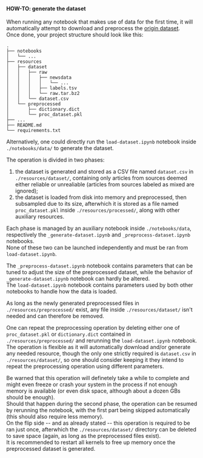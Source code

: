 #### HOW-TO: generate the dataset

When running any notebook that makes use of data for the first time, it will automatically attempt to download and preprocess the [origin dataset](https://doi.org/10.7910/DVN/CHMUYZ). \
Once done, your project structure should look like this:

```
.
├── notebooks
│   └── ...
├── resources
│   ├── dataset
│   │   ├── raw
│   │   │   ├── newsdata
│   │   │   │   └── ...
│   │   │   ├── labels.tsv
│   │   │   └── raw.tar.bz2
│   │   └── dataset.csv    
│   └── preprocessed
│       ├── dictionary.dict
│       └── proc_dataset.pkl
├── ...
├── README.md
└── requirements.txt
```

Alternatively, one could directly run the `load-dataset.ipynb` notebook inside `./notebooks/data/` to generate the dataset.

The operation is divided in two phases:
1. the dataset is generated and stored as a CSV file named `dataset.csv` in `./resources/dataset/`, containing only articles from sources deemed either reliable or unrealiable (articles from sources labeled as mixed are ignored);
2. the dataset is loaded from disk into memory and preprocessed, then subsampled due to its size, afterwhich it is stored as a file named `proc_dataset.pkl` inside `./resources/processed/`, along with other auxiliary resources.

Each phase is managed by an auxiliary notebook inside `./notebooks/data`, respectively the `_generate-dataset.ipynb` and `_preprocess-dataset.ipynb` notebooks. \
None of these two can be launched independently and must be ran from `load-dataset.ipynb`.

The `_preprocess-dataset.ipynb` notebook contains parameters that can be tuned to adjust the size of the preprocessed dataset, while the behavior of `_generate-dataset.ipynb` notebook can hardly be altered. \
The `load-dataset.ipynb` notebook contains parameters used by both other notebooks to handle how the data is loaded.

As long as the newly generated preprocessed files in `./resources/preprocessed/` exist, any file inside `./resources/dataset/` isn't needed and can therefore be removed.

One can repeat the preprocessing operation by deleting either one of `proc_dataset.pkl` or `dictionary.dict` contained in `./resources/preprocessed/` and rerunning the `load-dataset.ipynb` notebook. \
The operation is flexible as it will automatically download and/or generate any needed resource, though the only one strictly required is `dataset.csv` in `./resources/dataset/`, so one should consider keeping it they intend to repeat the preprocessing operation using different parameters.

Be warned that this operation will definetely take a while to complete and might even freeze or crash your system in the process if not enough memory is available (or even disk space, although about a dozen GBs should be enough). \
Should that happen during the second phase, the operation can be resumed by rerunning the notebook, with the first part being skipped automatically (this should also require less memory). \
On the flip side -- and as already stated -- this operation is required to be ran just once, afterwhich the `./resources/dataset/` directory can be deleted to save space (again, as long as the preprocessed files exist). \
It is recommended to restart all kernels to free up memory once the preprocessed dataset is generated.